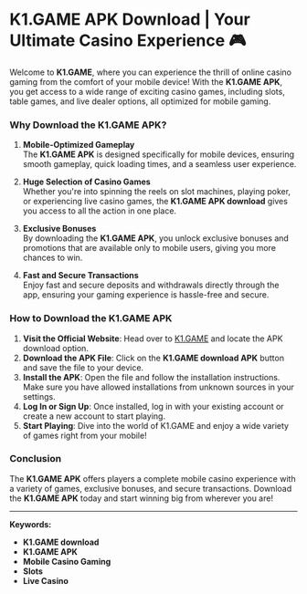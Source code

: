 # K1.GAME APK Download | Your Ultimate Casino Experience 🎮

Welcome to **K1.GAME**, where you can experience the thrill of online casino gaming from the comfort of your mobile device! With the **K1.GAME APK**, you get access to a wide range of exciting casino games, including slots, table games, and live dealer options, all optimized for mobile gaming.

### Why Download the K1.GAME APK?

1. **Mobile-Optimized Gameplay**  
   The **K1.GAME APK** is designed specifically for mobile devices, ensuring smooth gameplay, quick loading times, and a seamless user experience.

2. **Huge Selection of Casino Games**  
   Whether you're into spinning the reels on slot machines, playing poker, or experiencing live casino games, the **K1.GAME APK download** gives you access to all the action in one place.

3. **Exclusive Bonuses**  
   By downloading the **K1.GAME APK**, you unlock exclusive bonuses and promotions that are available only to mobile users, giving you more chances to win.

4. **Fast and Secure Transactions**  
   Enjoy fast and secure deposits and withdrawals directly through the app, ensuring your gaming experience is hassle-free and secure.

### How to Download the K1.GAME APK

1. **Visit the Official Website**: Head over to [K1.GAME](https://k1.game) and locate the APK download option.
2. **Download the APK File**: Click on the **K1.GAME download APK** button and save the file to your device.
3. **Install the APK**: Open the file and follow the installation instructions. Make sure you have allowed installations from unknown sources in your settings.
4. **Log In or Sign Up**: Once installed, log in with your existing account or create a new account to start playing.
5. **Start Playing**: Dive into the world of K1.GAME and enjoy a wide variety of games right from your mobile!

### Conclusion

The **K1.GAME APK** offers players a complete mobile casino experience with a variety of games, exclusive bonuses, and secure transactions. Download the **K1.GAME APK** today and start winning big from wherever you are!

---

**Keywords:**
- **K1.GAME download**
- **K1.GAME APK**
- **Mobile Casino Gaming**
- **Slots**
- **Live Casino**
